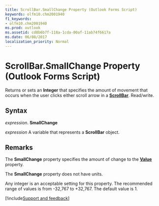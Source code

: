 ```yaml
---
title: ScrollBar.SmallChange Property (Outlook Forms Script)
keywords: olfm10.chm2001940
f1_keywords:
- olfm10.chm2001940
ms.prod: outlook
ms.assetid: cd8b6b7f-118a-1cda-00af-11ab74f6617a
ms.date: 06/08/2017
localization_priority: Normal
---
```



# ScrollBar.SmallChange Property (Outlook Forms Script)

Returns or sets an  **Integer** that specifies the amount of movement that occurs when the user clicks either scroll arrow in a **[ScrollBar](Outlook.scrollbar.md)**. Read/write.


## Syntax

_expression_. **SmallChange**

_expression_ A variable that represents a  **ScrollBar** object.


## Remarks

The  **SmallChange** property specifies the amount of change to the **[Value](Outlook.scrollbar.value.md)** property.

The  **SmallChange** property does not have units.

Any integer is an acceptable setting for this property. The recommended range of values is from -32,767 to +32,767. The default value is 1.

[!include[Support and feedback](~/includes/feedback-boilerplate.md)]